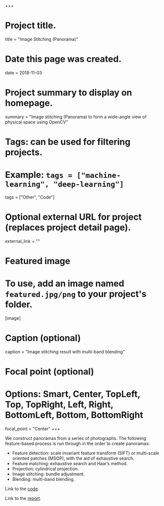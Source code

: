+++
# Project title.
title = "Image Stitching (Panorama)"

# Date this page was created.
date = 2018-11-03

# Project summary to display on homepage.
summary = "Image stitching (Panorama) to form a wide-angle view of physical space using OpenCV"


# Tags: can be used for filtering projects.
# Example: `tags = ["machine-learning", "deep-learning"]`
tags = ["Other", "Code"]

# Optional external URL for project (replaces project detail page).
external_link = ""

# Featured image
# To use, add an image named `featured.jpg/png` to your project's folder. 
[image]
  # Caption (optional)
  caption = "Image stitching result with multi-band blending"
  
  # Focal point (optional)
  # Options: Smart, Center, TopLeft, Top, TopRight, Left, Right, BottomLeft, Bottom, BottomRight
  focal_point = "Center"
+++

We construct panoramas from a series of photographs.
The following feature-based process is run through in the order to create panoramas:

* Feature detection: scale invariant feature transform (SIFT) or multi-scale oriented patches (MSOP), with the aid of exhaustive search.
* Feature matching: exhaustive search and Haar’s method.
* Projection: cylindrical projection.
* Image stitching: bundle adjustment.
* Blending: multi-band blending.

Link to the [code](https://github.com/Daikon-Sun/VFX2017/tree/master/hw2).

Link to the [report](report.pdf).
